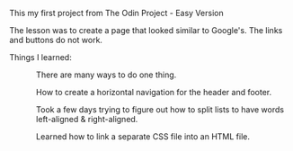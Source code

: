 This my first project from The Odin Project - Easy Version

The lesson was to create a page that looked similar to Google's. The links and buttons do not work.

Things I learned:
<ul>
    <ol>There are many ways to do one thing.</ol>
    <ol>How to create a horizontal navigation for the header and footer.</ol>
    <ol>Took a few days trying to figure out how to split lists to have words left-aligned & right-aligned.</ol>
    <ol>Learned how to link a separate CSS file into an HTML file.</ol>
<ul>
